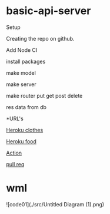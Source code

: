 # basic-api-server
Setup

Creating the repo on github.

Add Node CI

install packages

make model 

make server

make router put get post delete

res data from db

*URL's

[Heroku clothes](https://ayoub-basic-api-server.herokuapp.com/clothes)

[Heroku food](https://ayoub-basic-api-server.herokuapp.com/food)

[Action](https://github.com/ayoubkandah/basic-api-server/actions)

[pull req](https://github.com/ayoubkandah/basic-api-server/pulls?q=is%3Apr+is%3Aclosed)

# wml

![code01](./src/Untitled Diagram (1).png)
